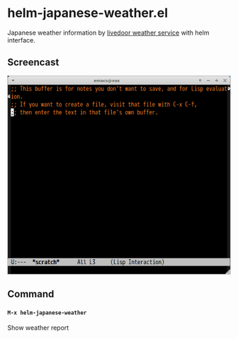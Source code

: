 # helm-japanese-weather.el

Japanese weather information by [livedoor weather service](http://weather.livedoor.com/weather_hacks/webservice) with helm interface.


## Screencast

![screencast](image/helm-japanese-weather.gif)


## Command

#### `M-x helm-japanese-weather`

Show weather report
